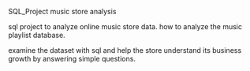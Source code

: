   SQL_Project music store analysis

sql project to analyze online music store data.
how to analyze the music playlist database. 

examine the dataset with sql and help the store understand its business growth by answering simple questions.
